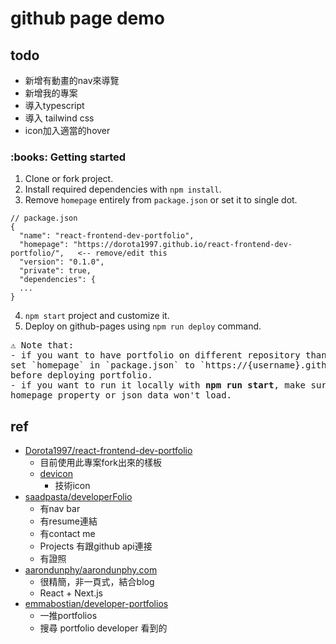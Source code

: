 # github page demo

## todo
* 新增有動畫的nav來導覽
* 新增我的專案
* 導入typescript
* 導入 tailwind css
* icon加入適當的hover

<h3>:books: Getting started</h3>

1. Clone or fork project.
2. Install required dependencies with `npm install`.
3. Remove `homepage` entirely from `package.json` or set it to single dot. 

```
// package.json
{
  "name": "react-frontend-dev-portfolio",
  "homepage": "https://dorota1997.github.io/react-frontend-dev-portfolio/",   <-- remove/edit this
  "version": "0.1.0",
  "private": true,
  "dependencies": {
  ...
}
```

4. `npm start` project and customize it.
5. Deploy on github-pages using `npm run deploy` command.

<pre>
⚠️ Note that:
- if you want to have portfolio on different repository than `{username}.github.io`, 
set `homepage` in `package.json` to `https://{username}.github.io/{repository-name}/` 
before deploying portfolio.
- if you want to run it locally with <strong>npm run start</strong>, make sure that you have edited 
homepage property or json data won't load.
</pre>

## ref
* [Dorota1997/react-frontend-dev-portfolio](https://github.com/Dorota1997/react-frontend-dev-portfolio)
  * 目前使用此專案fork出來的樣板
  * [devicon](https://devicon.dev/)
    * 技術icon
* [saadpasta/developerFolio](https://github.com/saadpasta/developerFolio)
  * 有nav bar
  * 有resume連結
  * 有contact me
  * Projects 有跟github api連接
  * 有證照
* [aarondunphy/aarondunphy.com](https://github.com/aarondunphy/aarondunphy.com)
  * 很精簡，非一頁式，結合blog
  * React + Next.js
* [emmabostian/developer-portfolios](https://github.com/emmabostian/developer-portfolios)
  * 一推portfolios
  * 搜尋 portfolio developer 看到的
